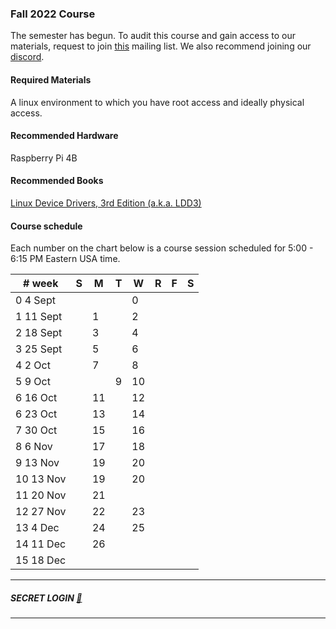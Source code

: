 ### Fall 2022 Course

The semester has begun. To audit this course and gain access to our materials, request to join [this](https://groups.google.com/g/kdlp-fall22) mailing list. We also recommend joining our [discord](https://discord.gg/CFpuxqYgHM).

#### Required Materials

A linux environment to which you have root access and ideally physical access.

#### Recommended Hardware

Raspberry Pi 4B

#### Recommended Books

[Linux Device Drivers, 3rd Edition (a.k.a. LDD3)](https://lwn.net/Kernel/LDD3/)

#### Course schedule

Each number on the chart below is a course session scheduled for 5:00 - 6:15 PM Eastern USA time.

|# week|S|M|T|W|R|F|S|
|--|--|--|--|--|--|--|--|
|0 4 Sept||||0|||
|1 11 Sept||1||2|||
|2 18 Sept||3||4|||
|3 25 Sept||5||6||
|4 2 Oct||7||8||
|5 9 Oct|||9|10||
|6 16 Oct||11||12||
|6 23 Oct||13||14||
|7 30 Oct||15||16||
|8 6 Nov||17||18||
|9 13 Nov||19||20||
|10 13 Nov||19||20||
|11 20 Nov||21||||
|12 27 Nov||22||23||
|13 4 Dec||24||25||
|14 11 Dec||26|||
|15 18 Dec|||||||

---

##### SECRET LOGIN [🔐](/archive)

---
